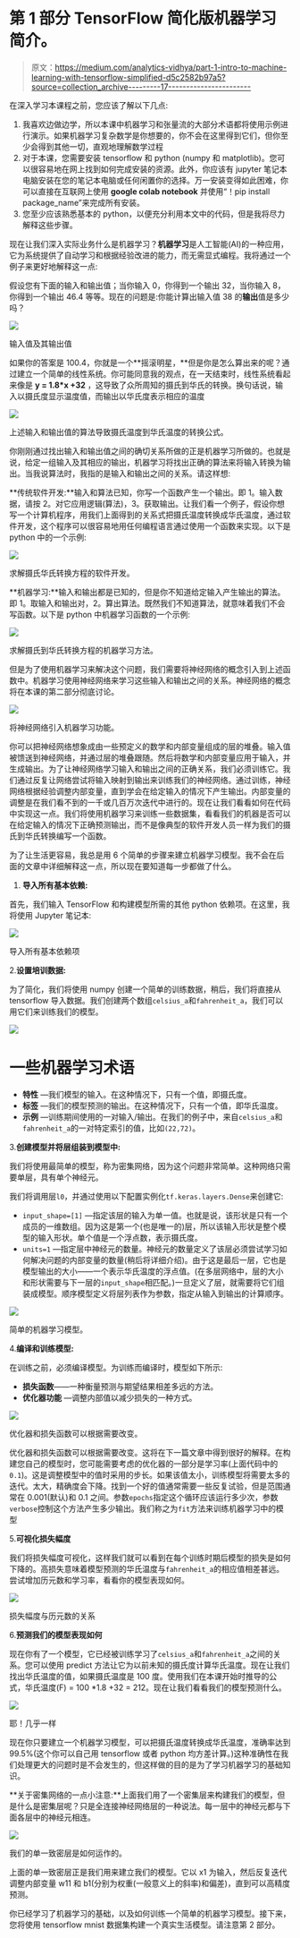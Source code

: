 # 第 1 部分 TensorFlow 简化版机器学习简介。

> 原文：<https://medium.com/analytics-vidhya/part-1-intro-to-machine-learning-with-tensorflow-simplified-d5c2582b97a5?source=collection_archive---------17----------------------->

在深入学习本课程之前，您应该了解以下几点:

1.  我喜欢边做边学，所以本课中机器学习和张量流的大部分术语都将使用示例进行演示。如果机器学习复杂数学是你想要的，你不会在这里得到它们，但你至少会得到其他一切，直观地理解数学过程
2.  对于本课，您需要安装 tensorflow 和 python (numpy 和 matplotlib)。您可以很容易地在网上找到如何完成安装的资源。此外，你应该有 jupyter 笔记本电脑安装在您的笔记本电脑或任何闲置你的选择。万一安装变得如此困难，你可以直接在互联网上使用 **google colab notebook** 并使用“！pip install package_name”来完成所有安装。
3.  您至少应该熟悉基本的 python，以便充分利用本文中的代码，但是我将尽力解释这些步骤。

现在让我们深入实际业务什么是机器学习？**机器学习**是人工智能(AI)的一种应用，它为系统提供了自动学习和根据经验改进的能力，而无需显式编程。我将通过一个例子来更好地解释这一点:

假设您有下面的输入和输出值；当你输入 0，你得到一个输出 32，当你输入 8，你得到一个输出 46.4 等等。现在的问题是:你能计算出输入值 38 的**输出**值是多少吗？

![](img/de1a73e4b62a48091dbd9b0ee36331dd.png)

输入值及其输出值

如果你的答案是 100.4，你就是一个**摇滚明星，**但是你是怎么算出来的呢？通过建立一个简单的线性系统。你可能同意我的观点，在一天结束时，线性系统看起来像是 **y = 1.8*x +32** ，这导致了众所周知的摄氏到华氏的转换。换句话说，输入以摄氏度显示温度值，而输出以华氏度表示相应的温度

![](img/1da4589843eeca9b6a46b0b9470fdff2.png)

上述输入和输出值的算法导致摄氏温度到华氏温度的转换公式。

你刚刚通过找出输入和输出值之间的确切关系所做的正是机器学习所做的。也就是说，给定一组输入及其相应的输出，机器学习将找出正确的算法来将输入转换为输出。当我说算法时，我指的是输入和输出之间的关系。请这样想:

**传统软件开发:**输入和算法已知，你写一个函数产生一个输出。即 1。输入数据，请按 2。对它应用逻辑(算法)，3。获取输出。让我们看一个例子，假设你想写一个计算机程序，用我们上面得到的关系式把摄氏温度转换成华氏温度，通过软件开发，这个程序可以很容易地用任何编程语言通过使用一个函数来实现。以下是 python 中的一个示例:

![](img/c5bf04d23cac479a34d64a2d33ef3246.png)

求解摄氏华氏转换方程的软件开发。

**机器学习:**输入和输出都是已知的，但是你不知道给定输入产生输出的算法。即 1。取输入和输出对，2。算出算法。既然我们不知道算法，就意味着我们不会写函数。以下是 python 中机器学习函数的一个示例:

![](img/cc7a4f8cbb0614ef2661cc955b5ac6b3.png)

求解摄氏到华氏转换方程的机器学习方法。

但是为了使用机器学习来解决这个问题，我们需要将神经网络的概念引入到上述函数中。机器学习使用神经网络来学习这些输入和输出之间的关系。神经网络的概念将在本课的第二部分彻底讨论。

![](img/5c92c1cfbe79a6004c26797c9764f108.png)

将神经网络引入机器学习功能。

你可以把神经网络想象成由一些预定义的数学和内部变量组成的层的堆叠。输入值被馈送到神经网络，并通过层的堆叠跟随。然后将数学和内部变量应用于输入，并生成输出。为了让神经网络学习输入和输出之间的正确关系，我们必须训练它。我们通过反复让网络尝试将输入映射到输出来训练我们的神经网络。通过训练，神经网络根据经验调整内部变量，直到学会在给定输入的情况下产生输出。内部变量的调整是在我们看不到的一千或几百万次迭代中进行的。现在让我们看看如何在代码中实现这一点。我们将使用机器学习来训练一些数据集，看看我们的机器是否可以在给定输入的情况下正确预测输出，而不是像典型的软件开发人员一样为我们的摄氏到华氏转换编写一个函数。

为了让生活更容易，我总是用 6 个简单的步骤来建立机器学习模型。我不会在后面的文章中详细解释这一点，所以现在要知道每一步都做了什么。

1.  **导入所有基本依赖:**

首先，我们输入 TensorFlow 和构建模型所需的其他 python 依赖项。在这里，我将使用 Jupyter 笔记本:

![](img/41354077b17e1a9e4092f29af34d7e15.png)

导入所有基本依赖项

2.**设置培训数据:**

为了简化，我们将使用 numpy 创建一个简单的训练数据，稍后，我们将直接从 tensorflow 导入数据。我们创建两个数组`celsius_a`和`fahrenheit_a`，我们可以用它们来训练我们的模型。

![](img/4884ddebdb56ded34b6cc62d4703d8cf.png)

# 一些机器学习术语

*   **特性** —我们模型的输入。在这种情况下，只有一个值，即摄氏度。
*   **标签** —我们的模型预测的输出。在这种情况下，只有一个值，即华氏温度。
*   **示例** —训练期间使用的一对输入/输出。在我们的例子中，来自`celsius_a`和`fahrenheit_a`的一对特定索引的值，比如`(22,72)`。

3.**创建模型并将层组装到模型中:**

我们将使用最简单的模型，称为密集网络，因为这个问题非常简单。这种网络只需要单层，具有单个神经元。

我们将调用层`l0`，并通过使用以下配置实例化`tf.keras.layers.Dense`来创建它:

*   `input_shape=[1]` —指定该层的输入为单一值。也就是说，该形状是只有一个成员的一维数组。因为这是第一个(也是唯一的)层，所以该输入形状是整个模型的输入形状。单个值是一个浮点数，表示摄氏度。
*   `units=1` —指定层中神经元的数量。神经元的数量定义了该层必须尝试学习如何解决问题的内部变量的数量(稍后将详细介绍)。由于这是最后一层，它也是模型输出的大小——一个表示华氏温度的浮点值。(在多层网络中，层的大小和形状需要与下一层的`input_shape`相匹配。)一旦定义了层，就需要将它们组装成模型。顺序模型定义将层列表作为参数，指定从输入到输出的计算顺序。

![](img/d01df5eba29015707142c214e76cbb33.png)

简单的机器学习模型。

4.**编译和训练模型:**

在训练之前，必须编译模型。为训练而编译时，模型如下所示:

*   **损失函数**——一种衡量预测与期望结果相差多远的方法。
*   **优化器功能** —调整内部值以减少损失的一种方式。

![](img/bee5cb24f74983d9ce535852e3c46ff0.png)

优化器和损失函数可以根据需要改变。

优化器和损失函数可以根据需要改变。这将在下一篇文章中得到很好的解释。在构建您自己的模型时，您可能需要考虑的优化器的一部分是学习率(上面代码中的`0.1`)。这是调整模型中的值时采用的步长。如果该值太小，训练模型将需要太多的迭代。太大，精确度会下降。找到一个好的值通常需要一些反复试验，但是范围通常在 0.001(默认)和 0.1 之间。参数`epochs`指定这个循环应该运行多少次，参数`verbose`控制这个方法产生多少输出。我们称之为`fit`方法来训练机器学习中的模型

5.**可视化损失幅度**

我们将损失幅度可视化，这样我们就可以看到在每个训练时期后模型的损失是如何下降的。高损失意味着模型预测的华氏温度与`fahrenheit_a`的相应值相差甚远。尝试增加历元数和学习率，看看你的模型表现如何。

![](img/6ddcab403221dfe735b219e1e7ed9802.png)

损失幅度与历元数的关系

6.**预测我们的模型表现如何**

现在你有了一个模型，它已经被训练学习了`celsius_a`和`fahrenheit_a`之间的关系。您可以使用 predict 方法让它为以前未知的摄氏度计算华氏温度。现在让我们找出华氏温度的值，如果摄氏温度是 100 度。使用我们在本课开始时推导的公式，华氏温度(F) = 100 *1.8 +32 = 212。现在让我们看看我们的模型预测什么。

![](img/e3f51cc3887d68cf7ce598a3b06d6696.png)

耶！几乎一样

现在你只要建立一个机器学习模型，可以把摄氏温度转换成华氏温度，准确率达到 99.5%(这个你可以自己用 tensorflow 或者 python 均方差计算。)这种准确性在我们处理更大的问题时是不会发生的，但这样做的目的是为了学习机器学习的基础知识。

**关于密集网络的一点小注意:**上面我们用了一个密集层来构建我们的模型，但是什么是密集层呢？只是全连接神经网络层的一种说法。每一层中的神经元都与下面各层中的神经元相连。

![](img/aae3531be585f086130fb6ad5c7c25a7.png)

我们的单一致密层是如何运作的。

上面的单一致密层正是我们用来建立我们的模型。它以 x1 为输入，然后反复迭代调整内部变量 w11 和 b1(分别为权重(一般意义上的斜率)和偏差)，直到可以高精度预测。

你已经学习了机器学习的基础，以及如何训练一个简单的机器学习模型。接下来，您将使用 tensorflow mnist 数据集构建一个真实生活模型。请注意第 2 部分。